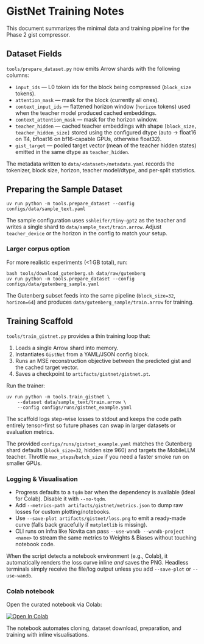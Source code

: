 # GistNet Training Notes

This document summarizes the minimal data and training pipeline for the Phase 2
gist compressor.

## Dataset Fields

`tools/prepare_dataset.py` now emits Arrow shards with the following columns:

- `input_ids` — L0 token ids for the block being compressed (`block_size` tokens).
- `attention_mask` — mask for the block (currently all ones).
- `context_input_ids` — flattened horizon window (`horizon` tokens) used when the
  teacher model produced cached embeddings.
- `context_attention_mask` — mask for the horizon window.
- `teacher_hidden` — cached teacher embeddings with shape
  `[block_size, teacher_hidden_size]` stored using the configured dtype
  (auto → float16 on T4, bfloat16 on bf16-capable GPUs, otherwise float32).
- `gist_target` — pooled target vector (mean of the teacher hidden states) emitted
  in the same dtype as `teacher_hidden`.

The metadata written to `data/<dataset>/metadata.yaml` records the tokenizer,
block size, horizon, teacher model/dtype, and per-split statistics.

## Preparing the Sample Dataset

```
uv run python -m tools.prepare_dataset --config configs/data/sample_text.yaml
```

The sample configuration uses `sshleifer/tiny-gpt2` as the teacher and writes a
single shard to `data/sample_text/train.arrow`. Adjust `teacher_device` or the
horizon in the config to match your setup.

### Larger corpus option

For more realistic experiments (<1 GB total), run:

```
bash tools/download_gutenberg.sh data/raw/gutenberg
uv run python -m tools.prepare_dataset --config configs/data/gutenberg_sample.yaml
```

The Gutenberg subset feeds into the same pipeline (`block_size=32`,
`horizon=64`) and produces `data/gutenberg_sample/train.arrow` for training.

## Training Scaffold

`tools/train_gistnet.py` provides a thin training loop that:

1. Loads a single Arrow shard into memory.
2. Instantiates `GistNet` from a YAML/JSON config block.
3. Runs an MSE reconstruction objective between the predicted gist and the cached
   target vector.
4. Saves a checkpoint to `artifacts/gistnet/gistnet.pt`.

Run the trainer:

```
uv run python -m tools.train_gistnet \
    --dataset data/sample_text/train.arrow \
    --config configs/runs/gistnet_example.yaml
```

The scaffold logs step-wise losses to stdout and keeps the code path entirely
tensor-first so future phases can swap in larger datasets or evaluation metrics.

The provided `configs/runs/gistnet_example.yaml` matches the Gutenberg shard
defaults (`block_size=32`, hidden size 960) and targets the MobileLLM teacher.
Throttle `max_steps`/`batch_size` if you need a faster smoke run on smaller GPUs.

### Logging & Visualisation

- Progress defaults to a `tqdm` bar when the dependency is available (ideal for
  Colab). Disable it with `--no-tqdm`.
- Add `--metrics-path artifacts/gistnet/metrics.json` to dump raw losses for
  custom plotting/notebooks.
- Use `--save-plot artifacts/gistnet/loss.png` to emit a ready-made curve (falls
  back gracefully if `matplotlib` is missing).
- CLI runs on infra like Novita can pass `--use-wandb --wandb-project <name>` to
  stream the same metrics to Weights & Biases without touching notebook code.

When the script detects a notebook environment (e.g., Colab), it automatically
renders the loss curve inline *and* saves the PNG. Headless terminals simply
receive the file/log output unless you add `--save-plot` or `--use-wandb`.

### Colab notebook

Open the curated notebook via Colab:

[![Open In Colab](https://colab.research.google.com/assets/colab-badge.svg)](https://colab.research.google.com/github/<your-org>/MegaContext/blob/main/notebooks/gistnet_demo.ipynb)

The notebook automates cloning, dataset download, preparation, and training with
inline visualisations.
